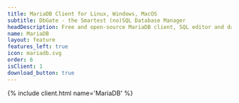 ```yaml
---
title: MariaDB Client for Linux, Windows, MacOS
subtitle: DbGate - the Smartest (no)SQL Database Manager
headDescription: Free and open-source MariaDB client, SQL editor and database manager. Runs as desktop app or as web app in Docker.
name: MariaDB
layout: feature
features_left: true
icon: mariadb.svg
order: 6
isClient: 1
download_button: true
---
```


{% include client.html name='MariaDB' %}
